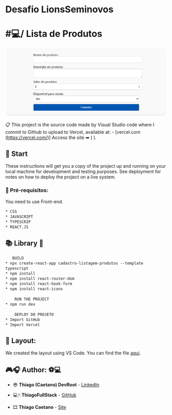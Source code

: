 # Desafio LionsSeminovos

# #💻/ Lista de Produtos


![Welcome](./src/assests/Logo.png?raw=true)

📋 This project is the source code made by Visual Studio code where I commit to Github to upload to Vercel, available at:  - [vercel.com (https://vercel.com/)] Access the site ➡ ( ).


## 🎉 Start

These instructions will get you a copy of the project up and running on your local machine for development and testing purposes. See deployment for notes on how to deploy the project on a live system.

### 📝 Pré-requisitos:

You need to use Front-end.

```
* CSS
* JAVASCRIPT
* TYPESCRIP
* REACT.JS
```

## 📚 Library 🧠 
```
   BUILD
* npx create-react-app cadastro-listagem-produtos --template typescript
* npm install 
* npm install react-router-dom
* npm install react-hook-form
* npm install react-icons

    RUN THE PROJECT
* npm run dev

    DEPLOY DO PROJETO
* Import GitHub
* Import Vercel
```


## 📁 Layout:

We created the layout using VS Code. You can find the file [aqui](https://code.visualstudio.com/).

## 🎮🎧 Author: ⚽💻 

* 😎 **Thiago (Caetano) DevRoot** - [LinkedIn](https://www.linkedin.com/in/thiagocb2-developer-fullstack/)

* 💻🖱 **ThiagoFullStack** - [GitHub](https://github.com/ThiagoFullStack/lions)

* 🎞 **Thiago Caetano** - [Site](https://www.linkedin.com/in/thiagocb2-developer-fullstack/)

<br><br><br>


